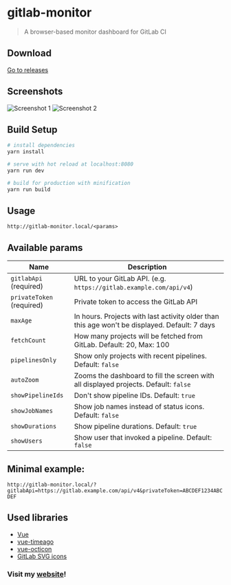 # gitlab-monitor

> A browser-based monitor dashboard for GitLab CI

## Download
[Go to releases](https://github.com/timoschwarzer/gitlab-monitor/releases)

## Screenshots
![Screenshot 1](/../resources/screenshots/screenshot1.png?raw=true)
![Screenshot 2](/../resources/screenshots/screenshot2.png?raw=true)

## Build Setup

``` bash
# install dependencies
yarn install

# serve with hot reload at localhost:8080
yarn run dev

# build for production with minification
yarn run build
```

## Usage

`
http://gitlab-monitor.local/<params>
`

## Available params

Name                            | Description
--------------------------------|--------------------------------------------
`gitlabApi` (required)          | URL to your GitLab API. (e.g. `https://gitlab.example.com/api/v4`)
`privateToken` (required)       | Private token to access the GitLab API
`maxAge`                        | In hours. Projects with last activity older than this age won't be displayed. Default: 7 days
`fetchCount`                    | How many projects will be fetched from GitLab. Default: 20, Max: 100
`pipelinesOnly`                 | Show only projects with recent pipelines. Default: `false`
`autoZoom`                      | Zooms the dashboard to fill the screen with all displayed projects. Default: `false`
`showPipelineIds`               | Don't show pipeline IDs. Default: `true`
`showJobNames`                  | Show job names instead of status icons. Default: `false`
`showDurations`                 | Show pipeline durations. Default: `true`
`showUsers`                     | Show user that invoked a pipeline. Default: `false`

## Minimal example:

`http://gitlab-monitor.local/?gitlabApi=https://gitlab.example.com/api/v4&privateToken=ABCDEF1234ABCDEF`

## Used libraries
- [Vue](https://vuejs.org)
- [vue-timeago](https://github.com/egoist/vue-timeago)
- [vue-octicon](https://github.com/Justineo/vue-octicon)
- [GitLab SVG icons](https://gitlab.com/gitlab-org/gitlab-svgs)

### Visit my [website](https://timoschwarzer.com)!
